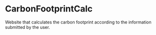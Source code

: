 # CarbonFootprintCalc

Website that calculates the carbon footprint according to the information submitted by the user.
